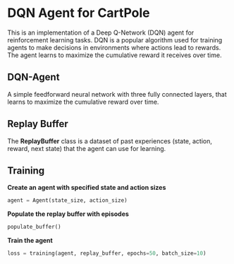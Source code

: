 # DQN Agent for CartPole
This is an implementation of a Deep Q-Network (DQN) agent for reinforcement learning tasks. DQN is a popular algorithm used for training agents to make decisions in environments where actions lead to rewards. The agent learns to maximize the cumulative reward it receives over time.

## DQN-Agent
 A simple feedforward neural network with three fully connected layers, that learns to maximize the cumulative reward over time. 

## Replay Buffer
The **ReplayBuffer** class is a dataset of past experiences (state, action, reward, next state) that the agent can use for learning.

## Training
**Create an agent with specified state and action sizes**
```python
agent = Agent(state_size, action_size)
```

**Populate the replay buffer with episodes**
```python
populate_buffer()
```

**Train the agent**
```python
loss = training(agent, replay_buffer, epochs=50, batch_size=10)
```